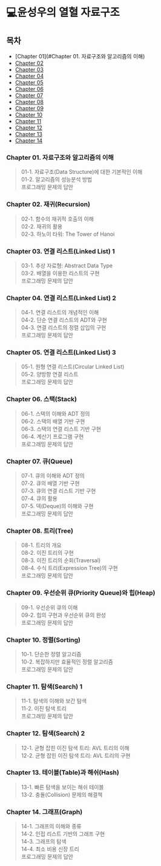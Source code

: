 # 💻윤성우의 열혈 자료구조

## 목차
- [Chapter 01](#Chapter 01. 자료구조와 알고리즘의 이해)
- [Chapter 02](#데이터-목록)
- [Chapter 03](#전처리-과정)
- [Chapter 04](#군집-분석)
- [Chapter 05](#최종-시각화)
- [Chapter 06](#프로젝트-보고서)
- [Chapter 07](#Contributors)
- [Chapter 08](#Contributors)
- [Chapter 09](#Contributors)
- [Chapter 10](#Contributors)
- [Chapter 11](#Contributors)
- [Chapter 12](#Contributors)
- [Chapter 13](#Contributors)
- [Chapter 14](#Contributors)

### Chapter 01. 자료구조와 알고리즘의 이해
> 01-1. 자료구조(Data Structure)에 대한 기본적인 이해<br/> 01-2. 알고리즘의 성능분석 방법 <br/> 프로그래밍 문제의 답안

### Chapter 02. 재귀(Recursion)
> 02-1. 함수의 재귀적 호출의 이해 <br/> 02-2. 재귀의 활용 <br/> 02-3. 하노이 타워: The Tower of Hanoi

### Chapter 03. 연결 리스트(Linked List) 1
> 03-1. 추상 자료형: Abstract Data Type <br/> 03-2. 배열을 이용한 리스트의 구현 <br/> 프로그래밍 문제의 답안

### Chapter 04. 연결 리스트(Linked List) 2
> 04-1. 연결 리스트의 개념적인 이해 <br/> 04-2. 단순 연결 리스트의 ADT와 구현 <br/> 04-3. 연결 리스트의 정렬 삽입의 구현 <br/> 프로그래밍 문제의 답안

### **Chapter 05. 연결 리스트(Linked List) 3**

 > 05-1. 원형 연결 리스트(Circular Linked List) <br/>
  05-2. 양방향 연결 리스트 <br/>
  프로그래밍 문제의 답안 <br/>

### **Chapter 06. 스택(Stack)**

  >06-1. 스택의 이해와 ADT 정의<br/>
  06-2. 스택의 배열 기반 구현<br/>
  06-3. 스택의 연결 리스트 기반 구현<br/>
  06-4. 계산기 프로그램 구현<br/>
  프로그래밍 문제의 답안<br/>

### **Chapter 07. 큐(Queue)**

  >07-1. 큐의 이해와 ADT 정의<br/>
  07-2. 큐의 배열 기반 구현<br/>
  07-3. 큐의 연결 리스트 기반 구현<br/>
  07-4. 큐의 활용<br/>
  07-5. 덱(Deque)의 이해와 구현<br/>
  프로그래밍 문제의 답안<br/>

### **Chapter 08. 트리(Tree)**

 > 08-1. 트리의 개요<br/>
  08-2. 이진 트리의 구현<br/>
  08-3. 이진 트리의 순회(Traversal)<br/>
  08-4. 수식 트리(Expression Tree)의 구현<br/>
  프로그래밍 문제의 답안<br/>

### **Chapter 09. 우선순위 큐(Priority Queue)와 힙(Heap)**

  >09-1. 우선순위 큐의 이해<br/>
  09-2. 힙의 구현과 우선순위 큐의 완성<br/>
  프로그래밍 문제의 답안<br/>

### **Chapter 10. 정렬(Sorting)**

  >10-1. 단순한 정렬 알고리즘<br/>
  10-2. 복잡하지만 효율적인 정렬 알고리즘<br/>
  프로그래밍 문제의 답안<br/>

### **Chapter 11. 탐색(Search) 1**

  >11-1. 탐색의 이해와 보간 탐색<br/>
  11-2. 이진 탐색 트리<br/>
  프로그래밍 문제의 답안<br/>

### **Chapter 12. 탐색(Search) 2**

  >12-1. 균형 잡힌 이진 탐색 트리: AVL 트리의 이해<br/>
  12-2. 균형 잡힌 이진 탐색 트리: AVL 트리의 구현<br/>

### **Chapter 13. 테이블(Table)과 해쉬(Hash)**

  >13-1. 빠른 탐색을 보이는 해쉬 테이블<br/>
  13-2. 충돌(Collision) 문제의 해결책<br/>

### **Chapter 14. 그래프(Graph)**

  >14-1. 그래프의 이해와 종류<br/>
  14-2. 인접 리스트 기반의 그래프 구현<br/>
  14-3. 그래프의 탐색<br/>
  14-4. 최소 비용 신장 트리<br/>
  프로그래밍 문제의 답안<br/>
